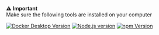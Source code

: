 ⚠️ **Important**<br/>Make sure the following tools are installed on your computer

<p align="center">

<a target="_blank" href="https://www.docker.com/get-started/">![Docker Desktop Version](https://img.shields.io/badge/Docker%20Desktop-4.19.0-black?logo=docker)</a>
<a target="_blank" href="https://nodejs.org/en">![Node.js version](https://img.shields.io/badge/Node.js-20.11.0-black?logo=nodedotjs)</a>
<a target="_blank" href="https://www.npmjs.com/">![npm Version](https://img.shields.io/badge/npm-10.2.4-black?logo=npm)</a>

</p>
